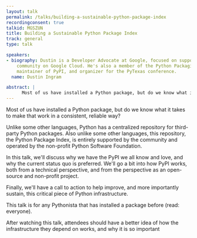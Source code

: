 ```yaml
---
layout: talk
permalink: /talks/building-a-sustainable-python-package-index
recordingconsent: true
talkid: MGSZUN
title: Building a Sustainable Python Package Index
track: general
type: talk

speakers:
- biography: Dustin is a Developer Advocate at Google, focused on supporting the Python
    community on Google Cloud. He's also a member of the Python Packaging Authority,
    maintainer of PyPI, and organizer for the PyTexas conference.
  name: Dustin Ingram

abstract: | 
      Most of us have installed a Python package, but do we know what it takes to make that work in a consistent, reliable way?
---
```


Most of us have installed a Python package, but do we know what it takes to make that work in a consistent, reliable way?

Unlike some other languages, Python has a centralized repository for third-party Python packages. Also unlike some other languages, this repository, the Python Package Index, is entirely supported by the community and operated by the non-profit Python Software Foundation.

In this talk, we'll discuss why we have the PyPI we all know and love, and why the current status quo is preferred.  We'll go a bit into how PyPI works, both from a technical perspective, and from the perspective as an open-source and non-profit project.

Finally, we'll have a call to action to help improve, and more importantly sustain, this critical piece of Python infrastructure.

This talk is for any Pythonista that has installed a package before (read: everyone).

After watching this talk, attendees should have a better idea of how the infrastructure they depend on works, and why it is so important

